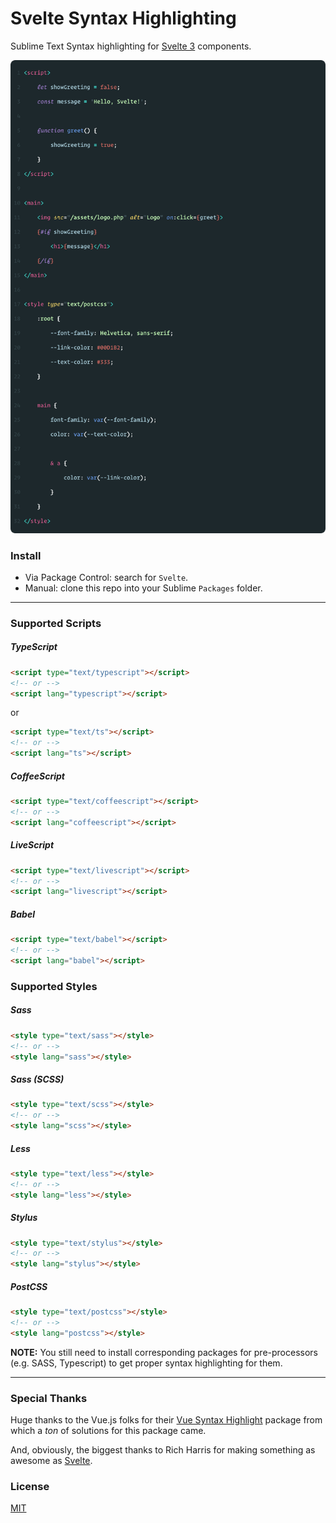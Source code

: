 # Svelte Syntax Highlighting

Sublime Text Syntax highlighting for [Svelte 3](https://svelte.dev/) components.

<img src="media/hello-world-3.png">

### Install

- Via Package Control: search for `Svelte`.
- Manual: clone this repo into your Sublime `Packages` folder.

---

### Supported Scripts

##### TypeScript
```html
<script type="text/typescript"></script>
<!-- or -->
<script lang="typescript"></script>
```
or
```html
<script type="text/ts"></script>
<!-- or -->
<script lang="ts"></script>
```

##### CoffeeScript
```html
<script type="text/coffeescript"></script>
<!-- or -->
<script lang="coffeescript"></script>
```

##### LiveScript
```html
<script type="text/livescript"></script>
<!-- or -->
<script lang="livescript"></script>
```

##### Babel
```html
<script type="text/babel"></script>
<!-- or -->
<script lang="babel"></script>
```

### Supported Styles

##### Sass
```html
<style type="text/sass"></style>
<!-- or -->
<style lang="sass"></style>
```

##### Sass (SCSS)
```html
<style type="text/scss"></style>
<!-- or -->
<style lang="scss"></style>
```

##### Less
```html
<style type="text/less"></style>
<!-- or -->
<style lang="less"></style>
```

##### Stylus
```html
<style type="text/stylus"></style>
<!-- or -->
<style lang="stylus"></style>
```

##### PostCSS
```html
<style type="text/postcss"></style>
<!-- or -->
<style lang="postcss"></style>
```

**NOTE:** You still need to install corresponding packages for pre-processors (e.g. SASS, Typescript) to get proper syntax highlighting for them.

---

### Special Thanks

Huge thanks to the Vue.js folks for their [Vue Syntax Highlight](https://github.com/vuejs/vue-syntax-highlight/) package from which a *ton* of solutions for this package came.

And, obviously, the biggest thanks to Rich Harris for making something as awesome as [Svelte](https://svelte.dev/).

### License

[MIT](http://opensource.org/licenses/MIT)
